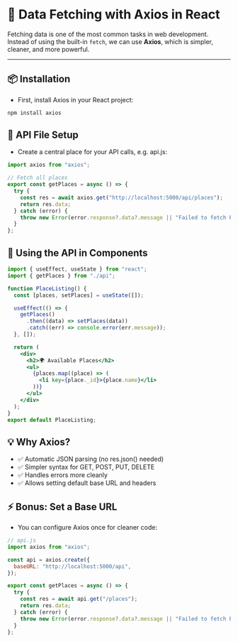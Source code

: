 # 🚀 Data Fetching with Axios in React

Fetching data is one of the most common tasks in web development. Instead of using the built-in `fetch`, we can use **Axios**, which is simpler, cleaner, and more powerful.  

---

## 📦 Installation
- First, install Axios in your React project:

```bash
npm install axios

```
## 📂 API File Setup
- Create a central place for your API calls, e.g. api.js:

```jsx
import axios from "axios";

// Fetch all places
export const getPlaces = async () => {
  try {
    const res = await axios.get("http://localhost:5000/api/places");
    return res.data;
  } catch (error) {
    throw new Error(error.response?.data?.message || "Failed to fetch Places");
  }
};
```


## 🎯 Using the API in Components
```jsx
import { useEffect, useState } from "react";
import { getPlaces } from "./api";

function PlaceListing() {
  const [places, setPlaces] = useState([]);

  useEffect(() => {
    getPlaces()
      .then((data) => setPlaces(data))
      .catch((err) => console.error(err.message));
  }, []);

  return (
    <div>
      <h2>🌍 Available Places</h2>
      <ul>
        {places.map((place) => (
          <li key={place._id}>{place.name}</li>
        ))}
      </ul>
    </div>
  );
}
export default PlaceListing;
```

## 💡 Why Axios?
- ✅ Automatic JSON parsing (no res.json() needed)
- ✅ Simpler syntax for GET, POST, PUT, DELETE
- ✅ Handles errors more cleanly
- ✅ Allows setting default base URL and headers


## ⚡ Bonus: Set a Base URL
- You can configure Axios once for cleaner code:

```jsx
// api.js
import axios from "axios";

const api = axios.create({
  baseURL: "http://localhost:5000/api",
});

export const getPlaces = async () => {
  try {
    const res = await api.get("/places");
    return res.data;
  } catch (error) {
    throw new Error(error.response?.data?.message || "Failed to fetch Places");
  }
};
```
